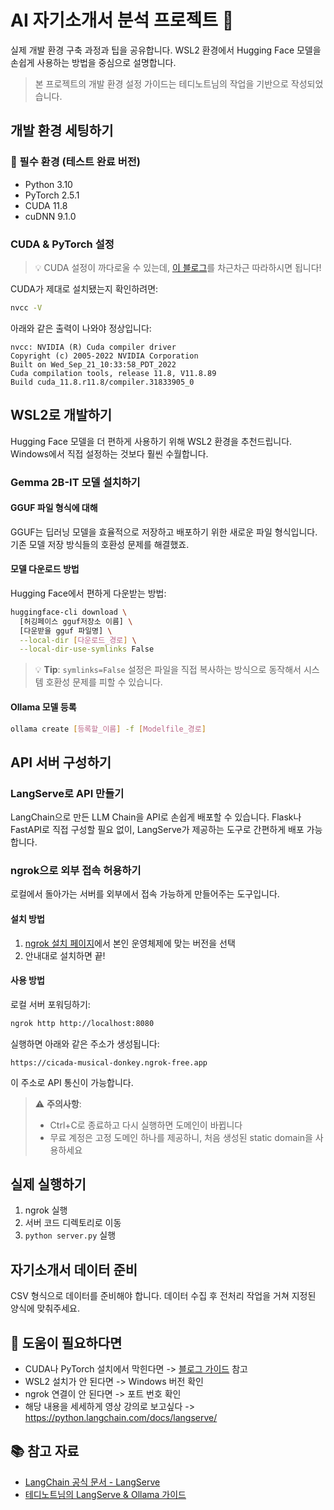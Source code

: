 # AI 자기소개서 분석 프로젝트 🤖

실제 개발 환경 구축 과정과 팁을 공유합니다. WSL2 환경에서 Hugging Face 모델을 손쉽게 사용하는 방법을 중심으로 설명합니다.

> 본 프로젝트의 개발 환경 설정 가이드는 테디노트님의 작업을 기반으로 작성되었습니다. 

## 개발 환경 세팅하기 

### 🔧 필수 환경 (테스트 완료 버전)
- Python 3.10
- PyTorch 2.5.1
- CUDA 11.8
- cuDNN 9.1.0

### CUDA & PyTorch 설정
> 💡 CUDA 설정이 까다로울 수 있는데, [이 블로그](https://limitsinx.tistory.com/317)를 차근차근 따라하시면 됩니다!

CUDA가 제대로 설치됐는지 확인하려면:
```bash
nvcc -V
```

아래와 같은 출력이 나와야 정상입니다:
```
nvcc: NVIDIA (R) Cuda compiler driver
Copyright (c) 2005-2022 NVIDIA Corporation
Built on Wed_Sep_21_10:33:58_PDT_2022
Cuda compilation tools, release 11.8, V11.8.89
Build cuda_11.8.r11.8/compiler.31833905_0
```

## WSL2로 개발하기

Hugging Face 모델을 더 편하게 사용하기 위해 WSL2 환경을 추천드립니다. Windows에서 직접 설정하는 것보다 훨씬 수월합니다.

### Gemma 2B-IT 모델 설치하기

#### GGUF 파일 형식에 대해
GGUF는 딥러닝 모델을 효율적으로 저장하고 배포하기 위한 새로운 파일 형식입니다. 기존 모델 저장 방식들의 호환성 문제를 해결했죠.

#### 모델 다운로드 방법
Hugging Face에서 편하게 다운받는 방법:
```bash
huggingface-cli download \
  [허깅페이스 gguf저장소 이름] \
  [다운받을 gguf 파일명] \
  --local-dir [다운로드_경로] \
  --local-dir-use-symlinks False
```

> 💡 **Tip**: `symlinks=False` 설정은 파일을 직접 복사하는 방식으로 동작해서 시스템 호환성 문제를 피할 수 있습니다.

#### Ollama 모델 등록
```bash
ollama create [등록할_이름] -f [Modelfile_경로]
```

## API 서버 구성하기

### LangServe로 API 만들기
LangChain으로 만든 LLM Chain을 API로 손쉽게 배포할 수 있습니다. Flask나 FastAPI로 직접 구성할 필요 없이, LangServe가 제공하는 도구로 간편하게 배포 가능합니다.

### ngrok으로 외부 접속 허용하기
로컬에서 돌아가는 서버를 외부에서 접속 가능하게 만들어주는 도구입니다.

#### 설치 방법
1. [ngrok 설치 페이지](https://dashboard.ngrok.com/get-started/setup/linux)에서 본인 운영체제에 맞는 버전을 선택
2. 안내대로 설치하면 끝!

#### 사용 방법
로컬 서버 포워딩하기:
```bash
ngrok http http://localhost:8080
```

실행하면 아래와 같은 주소가 생성됩니다:
```
https://cicada-musical-donkey.ngrok-free.app
```
이 주소로 API 통신이 가능합니다.

> ⚠️ **주의사항**: 
> - Ctrl+C로 종료하고 다시 실행하면 도메인이 바뀝니다
> - 무료 계정은 고정 도메인 하나를 제공하니, 처음 생성된 static domain을 사용하세요

## 실제 실행하기

1. ngrok 실행
2. 서버 코드 디렉토리로 이동
3. `python server.py` 실행

## 자기소개서 데이터 준비
CSV 형식으로 데이터를 준비해야 합니다. 데이터 수집 후 전처리 작업을 거쳐 지정된 양식에 맞춰주세요.

## 🤝 도움이 필요하다면
- CUDA나 PyTorch 설치에서 막힌다면 -> [블로그 가이드](https://limitsinx.tistory.com/317) 참고
- WSL2 설치가 안 된다면 -> Windows 버전 확인
- ngrok 연결이 안 된다면 -> 포트 번호 확인
- 해당 내용을 세세하게 영상 강의로 보고싶다 -> https://python.langchain.com/docs/langserve/

## 📚 참고 자료
- [LangChain 공식 문서 - LangServe](https://python.langchain.com/docs/langserve/)
- [테디노트님의 LangServe & Ollama 가이드](https://github.com/teddylee777/langserve_ollama)
